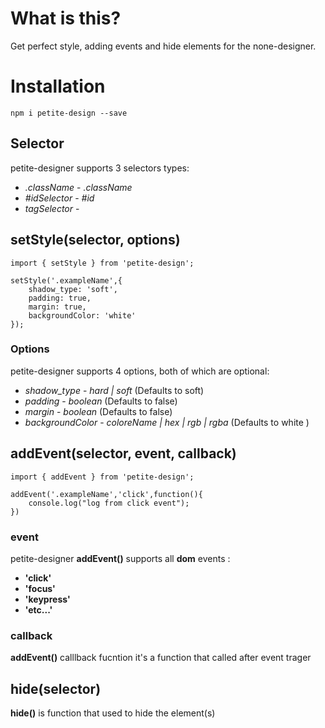 # What is this?

Get perfect style, adding events and hide elements for the none-designer.

# Installation

`npm i petite-design --save`

## Selector

petite-designer supports 3 selectors types:

* *.className*  - _.className_
* *#idSelector* - _#id_
* *tagSelector* - _<tag>_


## setStyle(selector, options)

```
import { setStyle } from 'petite-design';

setStyle('.exampleName',{
    shadow_type: 'soft',
    padding: true,
    margin: true,
    backgroundColor: 'white'
});
```

### Options

petite-designer supports 4 options, both of which are optional:

* *shadow_type* - _hard | soft_ (Defaults to soft)
* *padding* - _boolean_ (Defaults to false)
* *margin* - _boolean_ (Defaults to false)
* *backgroundColor* - _coloreName | hex | rgb | rgba_ (Defaults to white )

## addEvent(selector, event, callback)
```
import { addEvent } from 'petite-design';

addEvent('.exampleName','click',function(){
    console.log("log from click event");
})  
```

### event 

petite-designer __addEvent()__ supports all __dom__ events :

* __'click'__
* __'focus'__
* __'keypress'__
* __'etc...'__

### callback

__addEvent()__ calllback fucntion it's a function that called after event trager


## hide(selector)

__hide()__ is function that used to hide the element(s)

